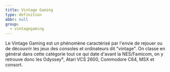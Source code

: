 ```yaml
---
title: Vintage Gaming
type: definition
abbr: null
group:
  - vintagegaming
---
```

Le Vintage Gaming est un phénomène caractérisé par l'envie de rejouer ou de découvrir les jeux des consoles et ordinateurs dit "vintage". On classe en général dans cette catégorie tout ce qui date d'avant la NES/Famicom, on y retrouve donc les Odyssey², Atari VCS 2600, Commodore C64, MSX et consort.
